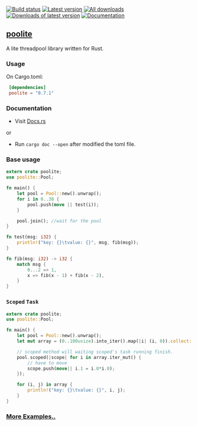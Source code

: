 [![Build status](https://travis-ci.org/biluohc/poolite.svg?branch=master)](https://github.com/biluohc/poolite)
[![Latest version](https://img.shields.io/crates/v/poolite.svg)](https://crates.io/crates/poolite)
[![All downloads](https://img.shields.io/crates/d/poolite.svg)](https://crates.io/crates/poolite)
[![Downloads of latest version](https://img.shields.io/crates/dv/poolite.svg)](https://crates.io/crates/poolite)
[![Documentation](https://docs.rs/poolite/badge.svg)](https://docs.rs/poolite)

## [poolite](https://github.com/biluohc/poolite)

A lite threadpool library written for Rust.

### Usage

On Cargo.toml:

```toml
 [dependencies]
 poolite = "0.7.1"
```

### Documentation
* Visit [Docs.rs](https://docs.rs/poolite/)

or

* Run `cargo doc --open` after modified the toml file.

### Base usage
```rust
extern crate poolite;
use poolite::Pool;

fn main() {
    let pool = Pool::new().unwrap();
    for i in 0..38 {
        pool.push(move || test(i));
    }

    pool.join(); //wait for the pool
}

fn test(msg: i32) {
    println!("key: {}\tvalue: {}", msg, fib(msg));
}

fn fib(msg: i32) -> i32 {
    match msg {
        0...2 => 1,
        x => fib(x - 1) + fib(x - 2),
    }
}
```

### `Scoped` `Task`
```rust
extern crate poolite;
use poolite::Pool;

fn main() {
    let pool = Pool::new().unwrap();
    let mut array = (0..100usize).into_iter().map(|i| (i, 0)).collect::<Vec<_>>();

    // scoped method will waiting scoped's task running finish.
    pool.scoped(|scope| for i in array.iter_mut() {
        // have to move
        scope.push(move|| i.1 = i.0*i.0);
    });

    for (i, j) in array {
        println!("key: {}\tvalue: {}", i, j);
    }
}
```

### [More Examples..](https://github.com/biluohc/poolite/blob/master/examples/)
